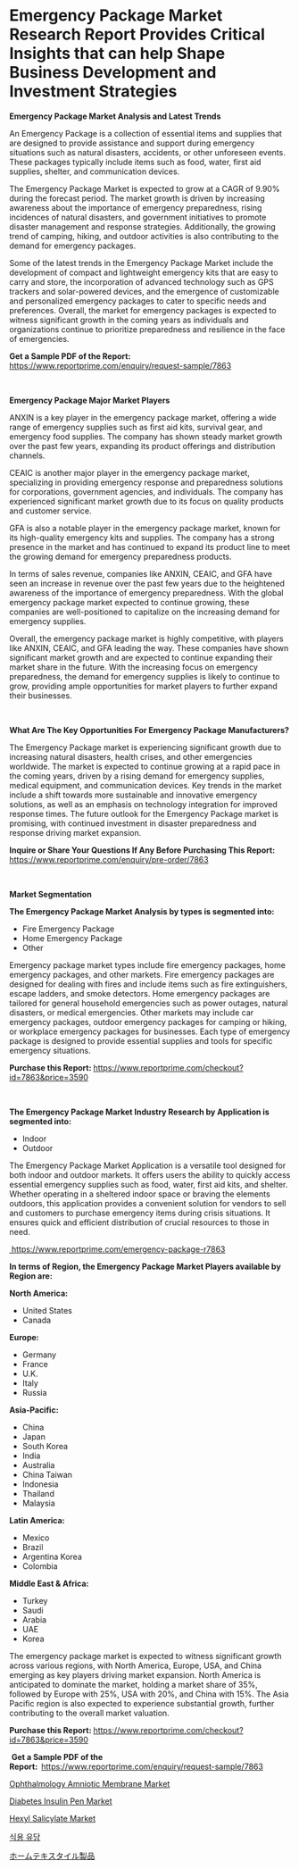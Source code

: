 <p><h1>Emergency Package Market Research Report Provides Critical Insights that can help Shape Business Development and Investment Strategies</h1></p><p><strong>Emergency Package Market Analysis and Latest Trends</strong></p>
<p><p>An Emergency Package is a collection of essential items and supplies that are designed to provide assistance and support during emergency situations such as natural disasters, accidents, or other unforeseen events. These packages typically include items such as food, water, first aid supplies, shelter, and communication devices.</p><p>The Emergency Package Market is expected to grow at a CAGR of 9.90% during the forecast period. The market growth is driven by increasing awareness about the importance of emergency preparedness, rising incidences of natural disasters, and government initiatives to promote disaster management and response strategies. Additionally, the growing trend of camping, hiking, and outdoor activities is also contributing to the demand for emergency packages.</p><p>Some of the latest trends in the Emergency Package Market include the development of compact and lightweight emergency kits that are easy to carry and store, the incorporation of advanced technology such as GPS trackers and solar-powered devices, and the emergence of customizable and personalized emergency packages to cater to specific needs and preferences. Overall, the market for emergency packages is expected to witness significant growth in the coming years as individuals and organizations continue to prioritize preparedness and resilience in the face of emergencies.</p></p>
<p><strong>Get a Sample PDF of the Report:&nbsp;</strong> <a href="https://www.reportprime.com/enquiry/request-sample/7863">https://www.reportprime.com/enquiry/request-sample/7863</a></p>
<p>&nbsp;</p>
<p><strong>Emergency Package Major Market Players</strong></p>
<p><p>ANXIN is a key player in the emergency package market, offering a wide range of emergency supplies such as first aid kits, survival gear, and emergency food supplies. The company has shown steady market growth over the past few years, expanding its product offerings and distribution channels.</p><p>CEAIC is another major player in the emergency package market, specializing in providing emergency response and preparedness solutions for corporations, government agencies, and individuals. The company has experienced significant market growth due to its focus on quality products and customer service.</p><p>GFA is also a notable player in the emergency package market, known for its high-quality emergency kits and supplies. The company has a strong presence in the market and has continued to expand its product line to meet the growing demand for emergency preparedness products.</p><p>In terms of sales revenue, companies like ANXIN, CEAIC, and GFA have seen an increase in revenue over the past few years due to the heightened awareness of the importance of emergency preparedness. With the global emergency package market expected to continue growing, these companies are well-positioned to capitalize on the increasing demand for emergency supplies.</p><p>Overall, the emergency package market is highly competitive, with players like ANXIN, CEAIC, and GFA leading the way. These companies have shown significant market growth and are expected to continue expanding their market share in the future. With the increasing focus on emergency preparedness, the demand for emergency supplies is likely to continue to grow, providing ample opportunities for market players to further expand their businesses.</p></p>
<p>&nbsp;</p>
<p><strong>What Are The Key Opportunities For Emergency Package Manufacturers?</strong></p>
<p><p>The Emergency Package market is experiencing significant growth due to increasing natural disasters, health crises, and other emergencies worldwide. The market is expected to continue growing at a rapid pace in the coming years, driven by a rising demand for emergency supplies, medical equipment, and communication devices. Key trends in the market include a shift towards more sustainable and innovative emergency solutions, as well as an emphasis on technology integration for improved response times. The future outlook for the Emergency Package market is promising, with continued investment in disaster preparedness and response driving market expansion.</p></p>
<p><strong>Inquire or Share Your Questions If Any Before Purchasing This Report:</strong> <a href="https://www.reportprime.com/enquiry/pre-order/7863">https://www.reportprime.com/enquiry/pre-order/7863</a></p>
<p>&nbsp;</p>
<p><strong>Market Segmentation</strong></p>
<p><strong>The Emergency Package Market Analysis by types is segmented into:</strong></p>
<p><ul><li>Fire Emergency Package</li><li>Home Emergency Package</li><li>Other</li></ul></p>
<p><p>Emergency package market types include fire emergency packages, home emergency packages, and other markets. Fire emergency packages are designed for dealing with fires and include items such as fire extinguishers, escape ladders, and smoke detectors. Home emergency packages are tailored for general household emergencies such as power outages, natural disasters, or medical emergencies. Other markets may include car emergency packages, outdoor emergency packages for camping or hiking, or workplace emergency packages for businesses. Each type of emergency package is designed to provide essential supplies and tools for specific emergency situations.</p></p>
<p><strong>Purchase this Report:&nbsp;</strong><a href="https://www.reportprime.com/checkout?id=7863&price=3590">https://www.reportprime.com/checkout?id=7863&price=3590</a></p>
<p>&nbsp;</p>
<p><strong>The Emergency Package Market Industry Research by Application is segmented into:</strong></p>
<p><ul><li>Indoor</li><li>Outdoor</li></ul></p>
<p><p>The Emergency Package Market Application is a versatile tool designed for both indoor and outdoor markets. It offers users the ability to quickly access essential emergency supplies such as food, water, first aid kits, and shelter. Whether operating in a sheltered indoor space or braving the elements outdoors, this application provides a convenient solution for vendors to sell and customers to purchase emergency items during crisis situations. It ensures quick and efficient distribution of crucial resources to those in need.</p></p>
<p><a href="https://www.reportprime.com/emergency-package-r7863">&nbsp;https://www.reportprime.com/emergency-package-r7863</a></p>
<p><strong>In terms of Region, the Emergency Package Market Players available by Region are:</strong></p>
<p>
    <p> <strong> North America: </strong>
        <ul>
            <li>United States</li>
            <li>Canada</li>
        </ul>
        </p> 
    <p> <strong> Europe: </strong>
        <ul>
            <li>Germany</li>
            <li>France</li>
            <li>U.K.</li>
            <li>Italy</li>
            <li>Russia</li>
        </ul>
        </p> 
    <p> <strong> Asia-Pacific: </strong>
        <ul>
            <li>China</li>
            <li>Japan</li>
            <li>South Korea</li>
            <li>India</li>
            <li>Australia</li>
            <li>China Taiwan</li>
            <li>Indonesia</li>
            <li>Thailand</li>
            <li>Malaysia</li>
        </ul>
        </p> 
    <p> <strong> Latin America: </strong>
        <ul>
            <li>Mexico</li>
            <li>Brazil</li>
            <li>Argentina Korea</li>
            <li>Colombia</li>
        </ul>
        </p> 
    <p> <strong> Middle East & Africa: </strong>
        <ul>
            <li>Turkey</li>
            <li>Saudi</li>
            <li>Arabia</li>
            <li>UAE</li>
            <li>Korea</li>
        </ul>
    </p>
    </p>
<p><p>The emergency package market is expected to witness significant growth across various regions, with North America, Europe, USA, and China emerging as key players driving market expansion. North America is anticipated to dominate the market, holding a market share of 35%, followed by Europe with 25%, USA with 20%, and China with 15%. The Asia Pacific region is also expected to experience substantial growth, further contributing to the overall market valuation.</p></p>
<p><strong>Purchase this Report: </strong><a href="https://www.reportprime.com/checkout?id=7863&price=3590">https://www.reportprime.com/checkout?id=7863&price=3590</a></p>
<p>&nbsp;<strong>Get a Sample PDF of the Report:&nbsp;&nbsp;</strong><a href="https://www.reportprime.com/enquiry/request-sample/7863">https://www.reportprime.com/enquiry/request-sample/7863</a></p>
<p><strong></strong></p>
<p><p><a href="https://github.com/Glendatilghmankmgz0rbhwpy/Market-Research-Report-List-2/blob/main/ophthalmology-amniotic-membrane-market.md">Ophthalmology Amniotic Membrane Market</a></p><p><a href="https://github.com/dx0328/Market-Research-Report-List-2/blob/main/diabetes-insulin-pen-market.md">Diabetes Insulin Pen Market</a></p><p><a href="https://issuu.com/reportprime-2/docs/hexyl-salicylate-market-size-2030.pptx">Hexyl Salicylate Market</a></p><p><a href="https://github.com/fernandotryO5lson96765/Market-Research-Report-List-1/blob/main/902172629921.md">식용 유당</a></p><p><a href="https://github.com/EmoryYundt1935/Market-Research-Report-List-1/blob/main/466276029698.md">ホームテキスタイル製品</a></p></p>